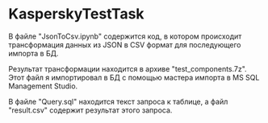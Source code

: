 # KasperskyTestTask

В файле "JsonToCsv.ipynb" содержится код, в котором происходит трансформация данных из JSON в CSV формат для последующего импорта в БД.

Результат трансформации находится в архиве "test_components.7z". Этот файл я импортировал в БД с помощью мастера импорта в MS SQL Management Studio.

В файле "Query.sql" находится текст запроса к таблице, а файл "result.csv" содержит результат этого запроса.
